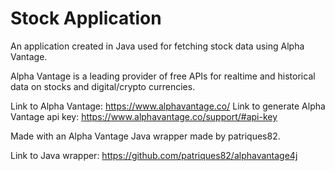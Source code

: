 # Stock Application

An application created in Java used for fetching stock data using Alpha Vantage.

Alpha Vantage is a leading provider of free APIs for realtime and historical data on stocks and digital/crypto currencies.

Link to Alpha Vantage: https://www.alphavantage.co/
Link to generate Alpha Vantage api key: https://www.alphavantage.co/support/#api-key

Made with an Alpha Vantage Java wrapper made by patriques82.

Link to Java wrapper: https://github.com/patriques82/alphavantage4j



